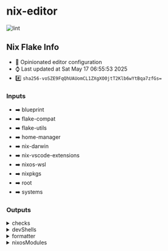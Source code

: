 # nix-editor

![lint](https://github.com/denismcraig/nix-blueprint/actions/workflows/lint.yaml/badge.svg)

## Nix Flake Info

- :page_with_curl: Opinionated editor configuration
- :watch: Last updated at Sat May 17 06:55:53 2025
- :hash: `sha256-voSZE9FqQhUAUomCL1ZXgXO0jtT2Klb6wYtBqa7zfGs=`

### Inputs

- :arrow_right: blueprint
- :arrow_right: flake-compat
- :arrow_right: flake-utils
- :arrow_right: home-manager
- :arrow_right: nix-darwin
- :arrow_right: nix-vscode-extensions
- :arrow_right: nixos-wsl
- :arrow_right: nixpkgs
- :arrow_right: root
- :arrow_right: systems


### Outputs

<details><summary>checks</summary>

- :heavy_check_mark: devshell-actions
- :heavy_check_mark: devshell-default
- :heavy_check_mark: devshell-vscodium
- :heavy_check_mark: pkgs-vscodium


#### systems

- :computer: aarch64-darwin
- :computer: aarch64-linux
- :computer: x86_64-darwin
- :computer: x86_64-linux


</details>
<details><summary>devShells</summary>

- :pager: actions
- :pager: default
- :pager: vscodium


#### systems

- :computer: aarch64-darwin
- :computer: aarch64-linux
- :computer: x86_64-darwin
- :computer: x86_64-linux


</details>

<details><summary>formatter</summary>

- :pager: nixfmt-rfc-style

#### systems

- :computer: aarch64-darwin
- :computer: aarch64-linux
- :computer: x86_64-darwin
- :computer: x86_64-linux


</details>

<details><summary>nixosModules</summary>

- :pager: default


</details>

